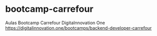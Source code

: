 # bootcamp-carrefour
Aulas Bootcamp Carrefour DigitaInnovation One
https://digitalinnovation.one/bootcamps/backend-developer-carrefour
